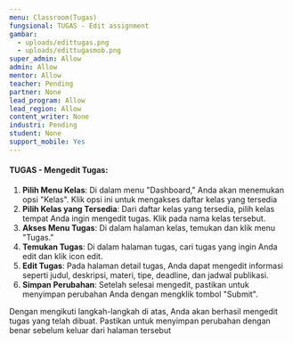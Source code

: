 ```yaml
---
menu: Classroom(Tugas)
fungsional: TUGAS - Edit assignment
gambar:
  - uploads/edittugas.png
  - uploads/edittugasmob.png
super_admin: Allow
admin: Allow
mentor: Allow
teacher: Pending
partner: None
lead_program: Allow
lead_region: Allow
content_writer: None
industri: Pending
student: None
support_mobile: Yes
---
```

#### TUGAS - Mengedit Tugas:

1. **Pilih Menu Kelas**: Di dalam menu "Dashboard," Anda akan menemukan opsi "Kelas". Klik opsi ini untuk mengakses daftar kelas yang tersedia
2. **Pilih Kelas yang Tersedia**: Dari daftar kelas yang tersedia, pilih kelas tempat Anda ingin mengedit tugas. Klik pada nama kelas tersebut.
3. **Akses Menu Tugas**: Di dalam halaman kelas, temukan dan klik menu "Tugas."
4. **Temukan Tugas**: Di dalam halaman tugas, cari tugas yang ingin Anda edit dan klik icon edit.
5. **Edit Tugas**: Pada halaman detail tugas, Anda dapat mengedit informasi seperti judul, deskripsi, materi, tipe, deadline, dan jadwal publikasi.
6. **Simpan Perubahan**: Setelah selesai mengedit, pastikan untuk menyimpan perubahan Anda dengan mengklik tombol "Submit".

Dengan mengikuti langkah-langkah di atas, Anda akan berhasil mengedit tugas yang telah dibuat. Pastikan untuk menyimpan perubahan dengan benar sebelum keluar dari halaman tersebut